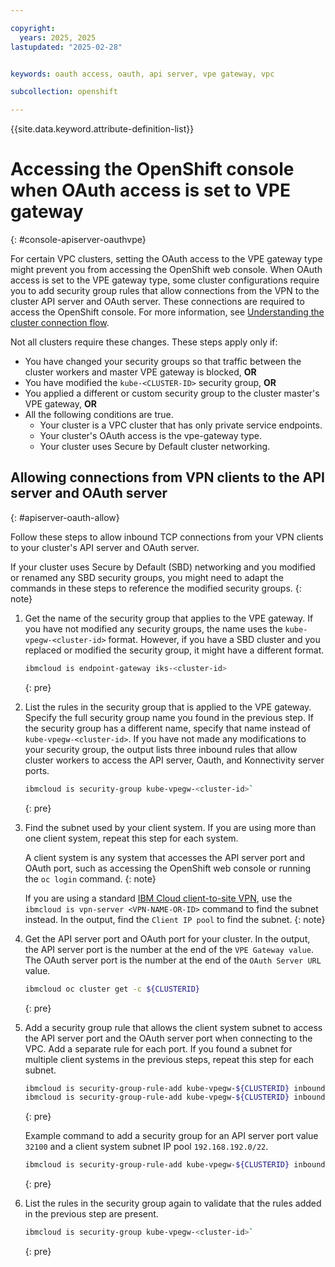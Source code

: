 ```yaml
---

copyright:
  years: 2025, 2025
lastupdated: "2025-02-28"


keywords: oauth access, oauth, api server, vpe gateway, vpc

subcollection: openshift

---
```


{{site.data.keyword.attribute-definition-list}}

# Accessing the OpenShift console when OAuth access is set to VPE gateway
{: #console-apiserver-oauthvpe}

For certain VPC clusters, setting the OAuth access to the VPE gateway type might prevent you from accessing the OpenShift web console. When OAuth access is set to the VPE gateway type, some cluster configurations require you to add security group rules that allow connections from the VPN to the cluster API server and OAuth server. These connections are required to access the OpenShift console. For more information, see [Understanding the cluster connection flow](/docs/openshift?topic=openshift-ts-cluster-console-vpe-priv#ts-console-vpe-priv-flow).

Not all clusters require these changes. These steps apply only if:
- You have changed your security groups so that traffic between the cluster workers and master VPE gateway is blocked, **OR**
- You have modified the `kube-<CLUSTER-ID>` security group, **OR**
- You applied a different or custom security group to the cluster master's VPE gateway, **OR**
- All the following conditions are true. 
    - Your cluster is a VPC cluster that has only private service endpoints. 
    - Your cluster's OAuth access is the vpe-gateway type.
    - Your cluster uses Secure by Default cluster networking. 

## Allowing connections from VPN clients to the API server and OAuth server
{: #apiserver-oauth-allow}

Follow these steps to allow inbound TCP connections from your VPN clients to your cluster's API server and OAuth server. 

If your cluster uses Secure by Default (SBD) networking and you modified or renamed any SBD security groups, you might need to adapt the commands in these steps to reference the modified security groups. 
{: note}

1. Get the name of the security group that applies to the VPE gateway. If you have not modified any security groups, the name uses the `kube-vpegw-<cluster-id>` format. However, if you have a SBD cluster and you replaced or modified the security group, it might have a different format. 
    ```sh
    ibmcloud is endpoint-gateway iks-<cluster-id>
    ```
    {: pre}

2. List the rules in the security group that is applied to the VPE gateway. Specify the full security group name you found in the previous step. If the security group has a different name, specify that name instead of `kube-vpegw-<cluster-id>`. If you have not made any modifications to your security group, the output lists three inbound rules that allow cluster workers to access the API server, Oauth, and Konnectivity server ports.

    ```sh
    ibmcloud is security-group kube-vpegw-<cluster-id>`
    ```
    {: pre}

3. Find the subnet used by your client system. If you are using more than one client system, repeat this step for each system.  

    A client system is any system that accesses the API server port and OAuth port, such as accessing the OpenShift web console or running the `oc login` command. 
    {: note}

    If you are using a standard [IBM Cloud client-to-site VPN](/docs/vpc?topic=vpc-vpn-client-to-site-overview), use the `ibmcloud is vpn-server <VPN-NAME-OR-ID>` command to find the subnet instead. In the output, find the `Client IP pool` to find the subnet. 
    {: note}

4. Get the API server port and OAuth port for your cluster. In the output, the API server port is the number at the end of the `VPE Gateway value`. The OAuth server port is the number at the end of the `OAuth Server URL` value. 

    ```sh
    ibmcloud oc cluster get -c ${CLUSTERID}
    ```
    {: pre}

5. Add a security group rule that allows the client system subnet to access the API server port and the OAuth server port when connecting to the VPC. Add a separate rule for each port. If you found a subnet for multiple client systems in the previous steps, repeat this step for each subnet.

    ```sh
    ibmcloud is security-group-rule-add kube-vpegw-${CLUSTERID} inbound tcp --port-min <API-SERVER-PORT>   --port-max <API-SERVER-PORT>   --remote <CLIENT-SYSTEM-SUBNET>
    ibmcloud is security-group-rule-add kube-vpegw-${CLUSTERID} inbound tcp --port-min <OAUTH-SERVER-PORT> --port-max <OAUTH-SERVER-PORT> --remote <CLIENT-SYSTEM-SUBNET>
    ```
    {: pre}

    Example command to add a security group for an API server port value `32100` and a client system subnet IP pool `192.168.192.0/22`.

    ```sh
    ibmcloud is security-group-rule-add kube-vpegw-${CLUSTERID} inbound tcp --port-min 32100 --port-max 32100 --remote 192.168.192.0/22`
    ```
    {: pre}

6. List the rules in the security group again to validate that the rules added in the previous step are present.

    ```sh
    ibmcloud is security-group kube-vpegw-<cluster-id>`
    ```
    {: pre}
